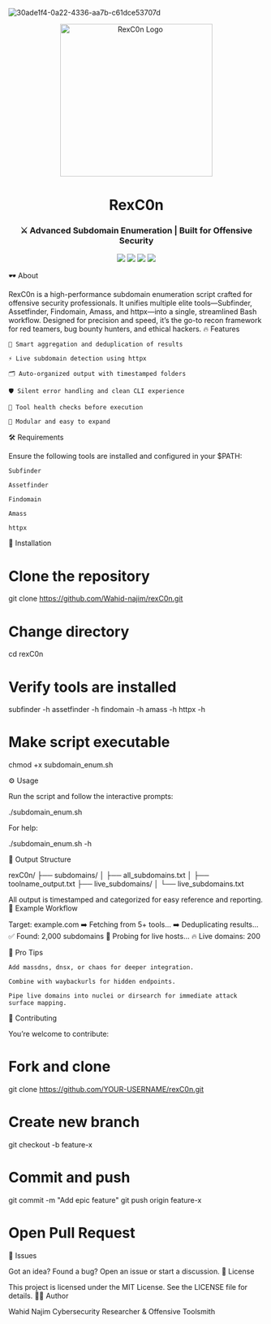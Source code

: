 
![30ade1f4-0a22-4336-aa7b-c61dce53707d](https://github.com/user-attachments/assets/b40dda4a-2712-4844-a888-eebfde8fe18a)


<p align="center"> <img src="A_logo_for_&quot;RexC0n&quot;_features_a_digital_illustratio.png" alt="RexC0n Logo" width="300"/> </p> <h1 align="center"><strong>RexC0n</strong></h1> <h3 align="center">⚔️ Advanced Subdomain Enumeration | Built for Offensive Security</h3> <p align="center"> <img src="https://img.shields.io/badge/status-active-success?style=for-the-badge&logo=gnometerminal&color=0ebeff" /> <img src="https://img.shields.io/badge/bash-powered-121212?style=for-the-badge&logo=gnu-bash&logoColor=white" /> <img src="https://img.shields.io/badge/version-1.0.0-informational?style=for-the-badge&color=blue" /> <img src="https://img.shields.io/badge/license-MIT-critical?style=for-the-badge&logo=opensourceinitiative" /> </p>
🕶️ About

RexC0n is a high-performance subdomain enumeration script crafted for offensive security professionals. It unifies multiple elite tools—Subfinder, Assetfinder, Findomain, Amass, and httpx—into a single, streamlined Bash workflow. Designed for precision and speed, it’s the go-to recon framework for red teamers, bug bounty hunters, and ethical hackers.
🔥 Features

    🧠 Smart aggregation and deduplication of results

    ⚡️ Live subdomain detection using httpx

    🗂️ Auto-organized output with timestamped folders

    🛡️ Silent error handling and clean CLI experience

    🧪 Tool health checks before execution

    🧵 Modular and easy to expand

🛠 Requirements

Ensure the following tools are installed and configured in your $PATH:

    Subfinder

    Assetfinder

    Findomain

    Amass

    httpx

🧬 Installation

# Clone the repository
git clone https://github.com/Wahid-najim/rexC0n.git

# Change directory
cd rexC0n

# Verify tools are installed
subfinder -h
assetfinder -h
findomain -h
amass -h
httpx -h

# Make script executable
chmod +x subdomain_enum.sh

⚙️ Usage

Run the script and follow the interactive prompts:

./subdomain_enum.sh

For help:

./subdomain_enum.sh -h

📁 Output Structure

rexC0n/
├── subdomains/
│   ├── all_subdomains.txt
│   ├── toolname_output.txt
├── live_subdomains/
│   └── live_subdomains.txt

All output is timestamped and categorized for easy reference and reporting.
🤖 Example Workflow

Target: example.com
➡️ Fetching from 5+ tools...
➡️ Deduplicating results...
✅ Found: 2,000 subdomains
📡 Probing for live hosts...
🔥 Live domains: 200

🧠 Pro Tips

    Add massdns, dnsx, or chaos for deeper integration.

    Combine with waybackurls for hidden endpoints.

    Pipe live domains into nuclei or dirsearch for immediate attack surface mapping.

🤝 Contributing

You’re welcome to contribute:

# Fork and clone
git clone https://github.com/YOUR-USERNAME/rexC0n.git

# Create new branch
git checkout -b feature-x

# Commit and push
git commit -m "Add epic feature"
git push origin feature-x

# Open Pull Request

🐞 Issues

Got an idea? Found a bug? Open an issue or start a discussion.
📜 License

This project is licensed under the MIT License.
See the LICENSE file for details.
🧑‍💻 Author

Wahid Najim
Cybersecurity Researcher & Offensive Toolsmith

